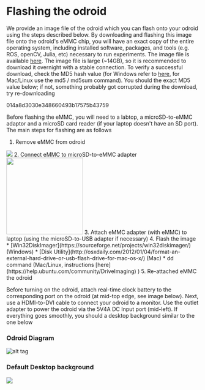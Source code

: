 # Flashing the odroid

We provide an image file of the odroid which you can flash onto your odroid using the steps described below. By downloading and flashing this image file onto the odroid's eMMC chip, you will have an exact copy of the entire operating system, including installed software, packages, and tools (e.g. ROS, openCV, Julia, etc)  necessary to run experiments. The image file is available [here](http://dator.forge9.com/static/odroid_3_18.img). The image file is large (~14GB), so it is recommended to download it overnight with a stable connection. To verify a successful download, check the MD5 hash value (for Windows refer to [here](https://support.microsoft.com/en-us/kb/889768), for Mac/Linux use the md5 / md5sum command). You should the exact MD5 value below; if not, something probably got corrupted during the download, try re-downloading

 014a8d3030e348660493b17575b43759

Before flashing the eMMC, you will need to a labtop, a microSD-to-eMMC adaptor and a microSD card reader (if your laptop doesn't have an SD port). The main steps for flashing are as follows 
1. Remove eMMC from odroid
<img src="http://dn.odroid.com/homebackup/201412042047141455.jpg"/>
2. Connect eMMC to microSD-to-eMMC adapter 
<img src="http://static.generation-robots.com/5914-thickbox_default/8-gb-odroid-xu3xu4-emmc-module.jpg" width="200" height="200" />
3. Attach eMMC adapter (with eMMC) to laptop (using the microSD-to-USB adapter if necessary)
4. Flash the image
    * [Win32DiskImager](https://sourceforge.net/projects/win32diskimager/) (Windows)
    * [Disk Utility](http://osxdaily.com/2012/01/04/format-an-external-hard-drive-or-usb-flash-drive-for-mac-os-x/) (Mac)
    * dd command (Mac/Linux, instructions [here](https://help.ubuntu.com/community/DriveImaging) )
5. Re-attached eMMC the odroid

Before turning on the odroid, attach real-time clock battery to the corresponding port on the odroid (at mid-top edge, see image below). 
Next, use a HDMI-to-DVI cable to connect your odroid to a monitor. 
Use the outlet adapter to power the odroid via the 5V4A DC Input port (mid-left). 
If everything goes smoothly, you should a desktop background similar to the one below

### Odroid Diagram
![alt tag](https://www.crazypi.com/image/cache/data/Odroid/XU4/xu4_3-autoxauto.jpg)

### Default Desktop background
<img src="http://www.cnx-software.com/wp-content/uploads/2014/12/ODROID-XU3_Lite_Ubuntu_Desktop.png"/>
